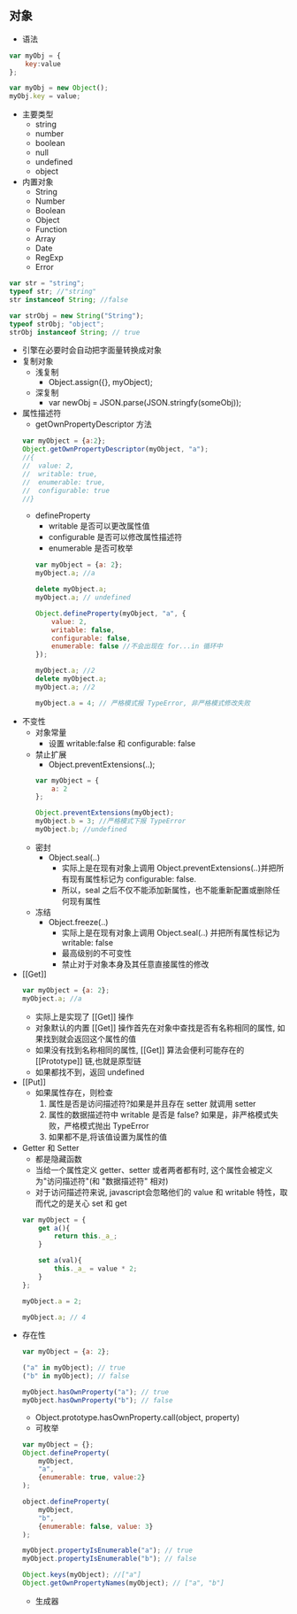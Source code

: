 ## 对象

* 语法
```javascript
var myObj = {
    key:value
};

var myObj = new Object();
myObj.key = value;
```
* 主要类型
  * string
  * number
  * boolean
  * null
  * undefined
  * object
* 内置对象
  * String
  * Number
  * Boolean
  * Object
  * Function
  * Array
  * Date
  * RegExp
  * Error
```javascript
var str = "string";
typeof str; //"string"
str instanceof String; //false

var strObj = new String("String");
typeof strObj; "object";
strObj instanceof String; // true
```
* 引擎在必要时会自动把字面量转换成对象
* 复制对象
  * 浅复制
    * Object.assign({}, myObject);
  * 深复制
    * var newObj = JSON.parse(JSON.stringfy(someObj));
* 属性描述符
  * getOwnPropertyDescriptor 方法
  ```javascript
  var myObject = {a:2};
  Object.getOwnPropertyDescriptor(myObject, "a");
  //{
  //  value: 2,
  //  writable: true,
  //  enumerable: true,
  //  configurable: true
  //}
  ```
  * defineProperty
    * writable 是否可以更改属性值
    * configurable 是否可以修改属性描述符
    * enumerable 是否可枚举
    ```javascript
    var myObject = {a: 2};
    myObject.a; //a

    delete myObject.a;
    myObject.a; // undefined

    Object.defineProperty(myObject, "a", {
        value: 2,
        writable: false,
        configurable: false,
        enumerable: false //不会出现在 for...in 循环中
    });

    myObject.a; //2
    delete myObject.a;
    myObject.a; //2

    myObject.a = 4; // 严格模式报 TypeError, 非严格模式修改失败
    ```
* 不变性
  * 对象常量
    * 设置 writable:false 和 configurable: false
  * 禁止扩展
    * Object.preventExtensions(..);
    ```javascript
    var myObject = {
        a: 2
    };

    Object.preventExtensions(myObject);
    myObject.b = 3; //严格模式下报 TypeError
    myObject.b; //undefined
    ```
  * 密封
    * Object.seal(..)
      * 实际上是在现有对象上调用 Object.preventExtensions(..)并把所有现有属性标记为 configurable: false.
      * 所以，seal 之后不仅不能添加新属性，也不能重新配置或删除任何现有属性
  * 冻结
    * Object.freeze(..)
      * 实际上是在现有对象上调用 Object.seal(..) 并把所有属性标记为 writable: false
      * 最高级别的不可变性
      * 禁止对于对象本身及其任意直接属性的修改
* [[Get]]
    ```javascript
    var myObject = {a: 2};
    myObject.a; //a
    ```
    * 实际上是实现了 [[Get]] 操作
    * 对象默认的内置 [[Get]] 操作首先在对象中查找是否有名称相同的属性, 如果找到就会返回这个属性的值
    * 如果没有找到名称相同的属性, [[Get]] 算法会便利可能存在的 [[Prototype]] 链,也就是原型链
    * 如果都找不到，返回 undefined
* [[Put]]
    * 如果属性存在，则检查
        1. 属性是否是访问描述符?如果是并且存在 setter 就调用 setter
        2. 属性的数据描述符中 writable 是否是 false? 如果是，非严格模式失败，严格模式抛出 TypeError
        3. 如果都不是,将该值设置为属性的值
* Getter 和 Setter
  * 都是隐藏函数
  * 当给一个属性定义 getter、setter 或者两者都有时, 这个属性会被定义为"访问描述符"(和 "数据描述符" 相对)
  * 对于访问描述符来说, javascript会忽略他们的 value 和 writable 特性，取而代之的是关心 set 和 get
  ```javascript
  var myObject = {
      get a(){
          return this._a_;
      }

      set a(val){
          this._a_ = value * 2;
      }
  };

  myObject.a = 2;

  myObject.a; // 4
  ```
* 存在性
  ```javascript
  var myObject = {a: 2};

  ("a" in myObject); // true
  ("b" in myObject); // false

  myObject.hasOwnProperty("a"); // true
  myObject.hasOwnProperty("b"); // false
  ```
  * Object.prototype.hasOwnProperty.call(object, property)
  * 可枚举
  ```javascript
  var myObject = {};
  Object.defineProperty(
      myObject,
      "a",
      {enumerable: true, value:2}
  );

  object.defineProperty(
      myObject,
      "b",
      {enumerable: false, value: 3}
  );

  myObject.propertyIsEnumerable("a"); // true
  myObject.propertyIsEnumerable("b"); // false

  Object.keys(myObject); //["a"]
  Object.getOwnPropertyNames(myObject); // ["a", "b"]
  ```
  * 生成器


